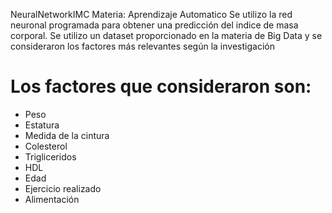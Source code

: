 NeuralNetworkIMC
Materia: Aprendizaje Automatico
Se utilizo la red neuronal programada para obtener una predicción del indice de masa corporal.
Se utilizo un dataset proporcionado en la materia de Big Data y se consideraron los factores más relevantes según la investigación

# Los factores que consideraron son:
  - Peso
  - Estatura
  - Medida de la cintura
  - Colesterol
  - Trigliceridos
  - HDL
  - Edad
  - Ejercicio realizado
  - Alimentación

